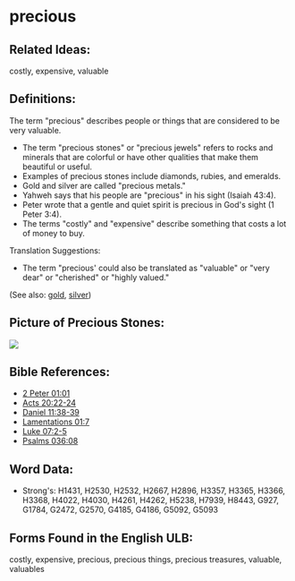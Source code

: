 # precious

## Related Ideas:

costly, expensive, valuable

## Definitions:

The term "precious" describes people or things that are considered to be very valuable.

* The term "precious stones" or "precious jewels" refers to rocks and minerals that are colorful or have other qualities that make them beautiful or useful.
* Examples of precious stones include diamonds, rubies, and emeralds.
* Gold and silver are called "precious metals."
* Yahweh says that his people are "precious" in his sight (Isaiah 43:4).
* Peter wrote that a gentle and quiet spirit is precious in God's sight (1 Peter 3:4).
* The terms "costly" and "expensive" describe something that costs a lot of money to buy.

Translation Suggestions:

* The term "precious' could also be translated as "valuable" or "very dear" or "cherished" or "highly valued."

(See also: [gold](../other/gold.md), [silver](../other/silver.md))

## Picture of Precious Stones:

<a href="https://content.bibletranslationtools.org/WycliffeAssociates/en_tw/raw/branch/master/PNGs/p/Preciousstones.png"><img src="https://content.bibletranslationtools.org/WycliffeAssociates/en_tw/raw/branch/master/PNGs/p/Preciousstones.png" ></a>

## Bible References:

* [2 Peter 01:01](rc://en/tn/help/2pe/01/01)
* [Acts 20:22-24](rc://en/tn/help/act/20/22)
* [Daniel 11:38-39](rc://en/tn/help/dan/11/38)
* [Lamentations 01:7](rc://en/tn/help/lam/01/07)
* [Luke 07:2-5](rc://en/tn/help/luk/07/02)
* [Psalms 036:08](rc://en/tn/help/psa/036/008)

## Word Data:

* Strong's: H1431, H2530, H2532, H2667, H2896, H3357, H3365, H3366, H3368, H4022, H4030, H4261, H4262, H5238, H7939, H8443, G927, G1784, G2472, G2570, G4185, G4186, G5092, G5093

## Forms Found in the English ULB:

costly, expensive, precious, precious things, precious treasures, valuable, valuables
